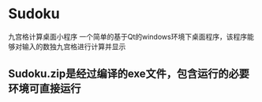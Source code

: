 # Sudoku
九宫格计算桌面小程序
  一个简单的基于Qt的windows环境下桌面程序，该程序能够对输入的数独九宫格进行计算并显示
## Sudoku.zip是经过编译的exe文件，包含运行的必要环境可直接运行
